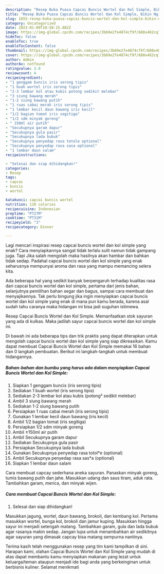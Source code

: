 ```yaml
---
description: "Resep Buka Puasa Capcai Buncis Wortel dan Kol Simple, Bikin Ngiler"
title: "Resep Buka Puasa Capcai Buncis Wortel dan Kol Simple, Bikin Ngiler"
slug: 1655-resep-buka-puasa-capcai-buncis-wortel-dan-kol-simple-bikin-ngiler
category: Uncategorized
date: 2023-01-09T10:50:15.882Z
image: https://img-global.cpcdn.com/recipes/3b69e2fe4874cf9f/680x482cq70/capcai-buncis-wortel-dan-kol-simple-foto-resep-utama.jpg
hideToc: false
enableToc: true
enableTocContent: false
thumbnail: https://img-global.cpcdn.com/recipes/3b69e2fe4874cf9f/680x482cq70/capcai-buncis-wortel-dan-kol-simple-foto-resep-utama.jpg
cover: https://img-global.cpcdn.com/recipes/3b69e2fe4874cf9f/680x482cq70/capcai-buncis-wortel-dan-kol-simple-foto-resep-utama.jpg
author: Admin
authorAv: notfound
ratingvalue: 3.9
reviewcount: 4
recipeingredient:
- "1 genggam buncis iris serong tipis"
- "1 buah wortel iris serong tipis"
- "2-3 lembar kol atau kubis potong sedikit melebar"
- "3 siung bawang merah"
- "1-2 siung bawang putih"
- "1 ruas cabai merah iris serong tipis"
- "1 lembar kecil daun bawang iris kecil"
- "1/2 bagian tomat iris segitiga"
- "1/2 sdm minyak goreng"
- " 150ml air putih"
- "Secukupnya garam dapur"
- "Secukupnya gula pasir"
- "Secukupnya lada bubuk"
- "Secukupnya penyedap rasa totole optional"
- "Secukupnya penyedap rasa sasa optional"
- "1 lembar daun salam"
recipeinstructions:

- "Selesai dan siap dihidangkan!"
categories:
- Resep
tags:
- capcai
- buncis
- wortel

katakunci: capcai buncis wortel 
nutrition: 110 calories
recipecuisine: Indonesian
preptime: "PT27M"
cooktime: "PT31M"
recipeyield: "3"
recipecategory: Dinner

---
```



Lagi mencari inspirasi resep capcai buncis wortel dan kol simple yang enak? Cara menyiapkannya sangat tidak terlalu sulit namun tidak gampang juga. Tapi Jika salah mengolah maka hasilnya akan hambar dan bahkan tidak sedap. Padahal capcai buncis wortel dan kol simple yang enak seharusnya mempunyai aroma dan rasa yang mampu memancing selera kita.


Ada beberapa hal yang sedikit banyak berpengaruh terhadap kualitas rasa dari capcai buncis wortel dan kol simple, pertama dari jenis bahan, selanjutnya pemilihan bahan segar dan bagus, sampai cara membuat dan menyajikannya. Tak perlu bingung jika ingin menyiapkan capcai buncis wortel dan kol simple yang enak di mana pun kamu berada, karena asal sudah tahu caranya maka hidangan ini bisa jadi suguhan istimewa.

Resep Capcai Buncis Wortel dan Kol Simple. Memanfaatkan stok sayuran yang ada di kulkas. Maka jadilah sayur capcai buncis wortel dan kol simple ini.


Di bawah ini ada beberapa tips dan trik praktis yang dapat diterapkan untuk mengolah capcai buncis wortel dan kol simple yang siap dikreasikan. Kamu dapat membuat Capcai Buncis Wortel dan Kol Simple memakai 16 bahan dan 0 langkah pembuatan. Berikut ini langkah-langkah untuk membuat hidangannya.

<!--inarticleads1-->

##### Bahan-bahan dan bumbu yang harus ada dalam menyiapkan Capcai Buncis Wortel dan Kol Simple:

1. Siapkan 1 genggam buncis (iris serong tipis)
1. Sediakan 1 buah wortel (iris serong tipis)
1. Sediakan 2-3 lembar kol atau kubis (potong² sedikit melebar)
1. Ambil 3 siung bawang merah
1. Sediakan 1-2 siung bawang putih
1. Persiapkan 1 ruas cabai merah (iris serong tipis)
1. Gunakan 1 lembar kecil daun bawang (iris kecil)
1. Ambil 1/2 bagian tomat (iris segitiga)
1. Persiapkan 1/2 sdm minyak goreng
1. Ambil  ±150ml air putih
1. Ambil Secukupnya garam dapur
1. Sediakan Secukupnya gula pasir
1. Persiapkan Secukupnya lada bubuk
1. Gunakan Secukupnya penyedap rasa totol*e (optional)
1. Ambil Secukupnya penyedap rasa sas*a (optional)
1. Siapkan 1 lembar daun salam


Cara membuat capcay sederhana aneka sayuran. Panaskan minyak goreng, tumis bawang putih dan jahe. Masukkan udang dan saus tiram, aduk rata. Tambahkan garam, merica, dan minyak wijen. 

<!--inarticleads2-->

##### Cara membuat Capcai Buncis Wortel dan Kol Simple:


1. Selesai dan siap dihidangkan!

Masukkan jagung, wortel, daun bawang, brokoli, dan kembang kol. Pertama masukkan wortel, bunga kol, brokoli dan jamur kuping. Masukkan hingga sayur ini menjadi setengah matang. Tambahkan garam, gula dan lada bubuk agar rasanya makin sedap. Jangan lupa untuk menambahkan air sedikitnya agar sayuran yang dimasak capcay bisa matang sempurna nantinya. 

Terima kasih telah menggunakan resep yang tim kami tampilkan di sini. Harapan kami, olahan Capcai Buncis Wortel dan Kol Simple yang mudah di atas dapat membantu kamu menyiapkan makanan yang lezat untuk keluarga/teman ataupun menjadi ide bagi anda yang berkeinginan untuk berbisnis kuliner. Selamat menikmati

